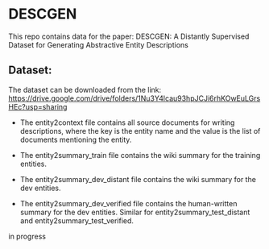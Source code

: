 # DESCGEN
This repo contains data for the paper: DESCGEN: A Distantly Supervised Dataset for Generating Abstractive Entity Descriptions

## Dataset: 
The dataset can be downloaded from the link: https://drive.google.com/drive/folders/1Nu3Y4lcau93hpJCJi6rhKOwEuLGrsHEc?usp=sharing
- The entity2context file contains all source documents for writing descriptions, where the key is the entity name and the value is the list of documents mentioning the entity. 

- The entity2summary_train file contains the wiki summary for the training entities.

- The entity2summary_dev_distant file contains the wiki summary for the dev entities.

- The entity2summary_dev_verified file contains the human-written summary for the dev entities. Similar for entity2summary_test_distant and entity2summary_test_verified.


in progress
